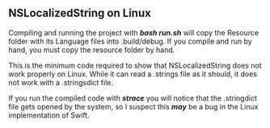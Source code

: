 ## NSLocalizedString on Linux ##

Compiling and running the project with ***bash run.sh*** will copy the Resource folder with its Language files into .build/debug. If you compile and run by hand, you must copy the resource folder by hand.

This is the minimum code required to show that NSLocalizedString does not work properly on Linux. While it can read a .strings file as it should, it does not work with a .stringsdict file.

If you run the compiled code with ***strace*** you will notice that the .stringdict file gets opened by the system, so I suspect this ***may*** be a bug in the Linux implementation of Swift.
